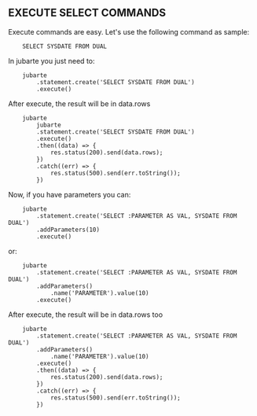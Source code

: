 ## EXECUTE SELECT COMMANDS

Execute commands are easy. Let's use the following command as sample:

```
    SELECT SYSDATE FROM DUAL
```

In jubarte you just need to:

```
    jubarte
        .statement.create('SELECT SYSDATE FROM DUAL')
        .execute()
```

After execute, the result will be in data.rows

```
    jubarte
        jubarte
        .statement.create('SELECT SYSDATE FROM DUAL')
        .execute()
        .then((data) => {
            res.status(200).send(data.rows);
        })
        .catch((err) => {
            res.status(500).send(err.toString());
        })
```

Now, if you have parameters you can:

```
    jubarte
        .statement.create('SELECT :PARAMETER AS VAL, SYSDATE FROM DUAL')
        .addParameters(10)
        .execute()
```

or:


```
    jubarte
        .statement.create('SELECT :PARAMETER AS VAL, SYSDATE FROM DUAL')
        .addParameters()
            .name('PARAMETER').value(10)
        .execute()
```

After execute, the result will be in data.rows too

```
    jubarte
        .statement.create('SELECT :PARAMETER AS VAL, SYSDATE FROM DUAL')
        .addParameters()
            .name('PARAMETER').value(10)
        .execute()
        .then((data) => {
            res.status(200).send(data.rows);
        })
        .catch((err) => {
            res.status(500).send(err.toString());
        })
```
